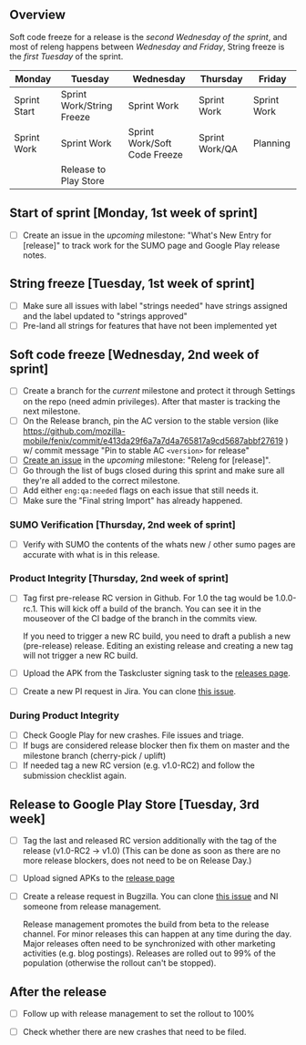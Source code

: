 ## Overview ##
Soft code freeze for a release is the *second Wednesday of the sprint*, and most of releng happens between *Wednesday and Friday*, String freeze is the *first Tuesday* of the sprint.

| Monday       | Tuesday                   | Wednesday                    | Thursday       | Friday      |
|--------------|---------------------------|------------------------------|----------------|-------------|
| Sprint Start | Sprint Work/String Freeze | Sprint Work                  | Sprint Work    | Sprint Work |
| Sprint Work  | Sprint Work               | Sprint Work/Soft Code Freeze | Sprint Work/QA | Planning    |
|              | Release to Play Store     |                              |                |             |

## Start of sprint [Monday, 1st week of sprint]
- [ ] Create an issue in the *upcoming* milestone: "What's New Entry for [release]" to track work for the SUMO page and Google Play release notes.

## String freeze [Tuesday, 1st week of sprint]
- [ ] Make sure all issues with label "strings needed" have strings assigned and the label updated to "strings approved"
- [ ] Pre-land all strings for features that have not been implemented yet

## Soft code freeze [Wednesday, 2nd week of sprint]
- [ ] Create a branch for the *current* milestone and protect it through Settings on the repo (need admin privileges). After that master is tracking the next milestone.
- [ ] On the Release branch, pin the AC version to the stable version (like https://github.com/mozilla-mobile/fenix/commit/e413da29f6a7a7d4a765817a9cd5687abbf27619 ) w/ commit message "Pin to stable AC `<version>` for release"
- [ ] [Create an issue](https://github.com/mozilla-mobile/fenix/issues/new?template=release_checklist.md&title=Releng+for+) in the *upcoming* milestone: "Releng for [release]".
- [ ] Go through the list of bugs closed during this sprint and make sure all they're all added to the correct milestone.
- [ ] Add either `eng:qa:needed` flags on each issue that still needs it.
- [ ] Make sure the "Final string Import" has already happened.

### SUMO Verification [Thursday, 2nd week of sprint]
- [ ] Verify with SUMO the contents of the whats new / other sumo pages are accurate with what is in this release.

### Product Integrity [Thursday, 2nd week of sprint]

- [ ] Tag first pre-release RC version in Github. For 1.0 the tag would be 1.0.0-rc.1. This will kick off a build of the branch. You can see it in the mouseover of the CI badge of the branch in the commits view.

    If you need to trigger a new RC build, you need to draft a publish a new (pre-release) release. Editing an existing release and creating a new tag will not trigger a new RC build.

- [ ] Upload the APK from the Taskcluster signing task to the [releases page](https://github.com/mozilla-mobile/fenix/releases).
- [ ] Create a new PI request in Jira. You can clone [this issue](https://jira.mozilla.com/browse/PI-219).

### During Product Integrity

- [ ] Check Google Play for new crashes. File issues and triage.
- [ ] If bugs are considered release blocker then fix them on master and the milestone branch (cherry-pick / uplift)
- [ ] If needed tag a new RC version (e.g. v1.0-RC2) and follow the submission checklist again.

## Release to Google Play Store [Tuesday, 3rd week]

- [ ] Tag the last and released RC version additionally with the tag of the release (v1.0-RC2 -> v1.0) (This can be done as soon as there are no more release blockers, does not need to be on Release Day.)
- [ ] Upload signed APKs to the [release page](https://github.com/mozilla-mobile/fenix/releases)
- [ ] Create a release request in Bugzilla. You can clone [this issue](https://bugzilla.mozilla.org/show_bug.cgi?id=1571967) and NI someone from release management.

    Release management promotes the build from beta to the release channel. For minor releases this can happen at any time during the day. Major releases often need to be synchronized with other marketing activities (e.g. blog postings). Releases are rolled out to 99% of the population (otherwise the rollout can't be stopped).

## After the release

- [ ] Follow up with release management to set the rollout to 100%
- [ ] Check whether there are new crashes that need to be filed.

